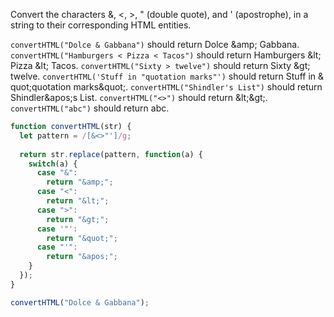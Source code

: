 Convert the characters &, <, >, " (double quote), and ' (apostrophe), in a string to their corresponding HTML entities.

`convertHTML("Dolce & Gabbana")` should return Dolce &​amp; Gabbana.
`convertHTML("Hamburgers < Pizza < Tacos")` should return Hamburgers &​lt; Pizza &​lt; Tacos.
`convertHTML("Sixty > twelve")` should return Sixty &​gt; twelve.
`convertHTML('Stuff in "quotation marks"')` should return Stuff in &​quot;quotation marks&​quot;.
`convertHTML("Shindler's List")` should return Shindler&​apos;s List.
`convertHTML("<>")` should return &​lt;&​gt;.
`convertHTML("abc")` should return abc.

```js
function convertHTML(str) {
  let pattern = /[&<>"']/g;
  
  return str.replace(pattern, function(a) {
    switch(a) {
      case "&":
        return "&amp;";
      case "<":
        return "&lt;";
      case ">":
        return "&gt;";
      case '"':
        return "&quot;";
      case "'":
        return "&apos;";
    }
  });  
}

convertHTML("Dolce & Gabbana");
```